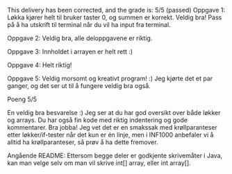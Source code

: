 This delivery has been corrected, and the grade is: 5/5 (passed)
Oppgave 1: Løkka kjører helt til bruker taster 0, og summen er korrekt. Veldig bra! Pass på å ha utskrift til terminal når du vil ha input fra terminal.

Oppgave 2: Veldig bra, alle deloppgavene er riktig.

Oppgave 3: Innholdet i arrayen er helt rett :)

Oppgave 4: Helt riktig!

Oppgave 5: Veldig morsomt og kreativt program! :) Jeg kjørte det et par ganger, og det ser ut til å fungere veldig bra også.

Poeng 5/5

En veldig bra besvarelse :) Jeg ser at du har god oversikt over både løkker og arrays. Du har også fin kode med riktig indentering og gode kommentarer. Bra jobba! Jeg vet det er en smakssak med krøllparanteser etter løkker/if-tester når det kun er én linje, men i INF1000 anbefaler vi å alltid ha krøllparanteser, så prøv å ha dette fremover.

Angående README: Ettersom begge deler er godkjente skrivemåter i Java, kan man velge selv om man vil skrive int[] array, eller int array[].